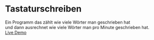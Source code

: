 # Tastaturschreiben
Ein Programm das zählt wie viele Wörter man geschrieben hat  <br>
und dann ausrechnet wie viele Wörter man pro Minute geschrieben hat.
[Live Demo](https://timongisler.com/Projekte/tastaturschreiben/tastaturschreiben.html)
